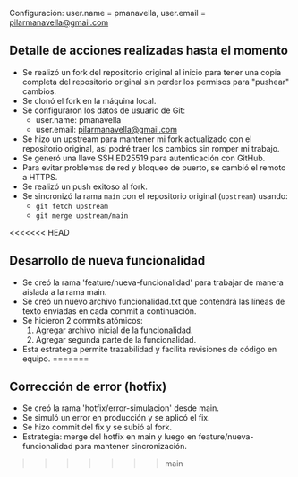 Configuración: user.name = pmanavella, user.email = pilarmanavella@gmail.com

## Detalle de acciones realizadas hasta el momento

- Se realizó un fork del repositorio original al inicio para tener una copia completa del repositorio original sin perder los permisos para "pushear" cambios.
- Se clonó el fork en la máquina local.
- Se configuraron los datos de usuario de Git:
  - user.name: pmanavella
  - user.email: pilarmanavella@gmail.com
- Se hizo un upstream para mantener mi fork actualizado con el repositorio original, así podré traer los cambios sin romper mi trabajo.
- Se generó una llave SSH ED25519 para autenticación con GitHub.
- Para evitar problemas de red y bloqueo de puerto, se cambió el remoto a HTTPS.
- Se realizó un push exitoso al fork.
- Se sincronizó la rama `main` con el repositorio original (`upstream`) usando:
  - `git fetch upstream`
  - `git merge upstream/main`


<<<<<<< HEAD
## Desarrollo de nueva funcionalidad

- Se creó la rama 'feature/nueva-funcionalidad' para trabajar de manera aislada a la rama main.
- Se creó un nuevo archivo funcionalidad.txt que contendrá las líneas de texto enviadas en cada commit a continuación.
- Se hicieron 2 commits atómicos:
  1. Agregar archivo inicial de la funcionalidad.
  2. Agregar segunda parte de la funcionalidad.
- Esta estrategia permite trazabilidad y facilita revisiones de código en equipo.
=======
## Corrección de error (hotfix)

- Se creó la rama 'hotfix/error-simulacion' desde main.
- Se simuló un error en producción y se aplicó el fix.
- Se hizo commit del fix y se subió al fork.
- Estrategia: merge del hotfix en main y luego en feature/nueva-funcionalidad para mantener sincronización.
>>>>>>> main

